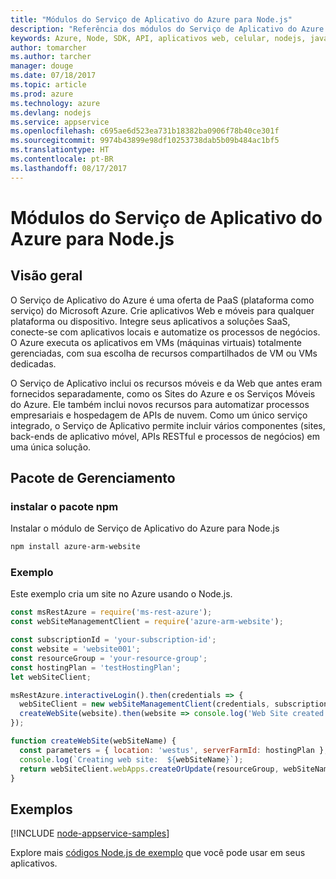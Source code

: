 ```yaml
---
title: "Módulos do Serviço de Aplicativo do Azure para Node.js"
description: "Referência dos módulos do Serviço de Aplicativo do Azure para Node.js"
keywords: Azure, Node, SDK, API, aplicativos web, celular, nodejs, javascript
author: tomarcher
ms.author: tarcher
manager: douge
ms.date: 07/18/2017
ms.topic: article
ms.prod: azure
ms.technology: azure
ms.devlang: nodejs
ms.service: appservice
ms.openlocfilehash: c695ae6d523ea731b18382ba0906f78b40ce301f
ms.sourcegitcommit: 9974b43899e98df10253738dab5b09b484ac1bf5
ms.translationtype: HT
ms.contentlocale: pt-BR
ms.lasthandoff: 08/17/2017
---
```

# <a name="azure-app-service-modules-for-nodejs"></a>Módulos do Serviço de Aplicativo do Azure para Node.js

## <a name="overview"></a>Visão geral

O Serviço de Aplicativo do Azure é uma oferta de PaaS (plataforma como serviço) do Microsoft Azure. Crie aplicativos Web e móveis para qualquer plataforma ou dispositivo. Integre seus aplicativos a soluções SaaS, conecte-se com aplicativos locais e automatize os processos de negócios. O Azure executa os aplicativos em VMs (máquinas virtuais) totalmente gerenciadas, com sua escolha de recursos compartilhados de VM ou VMs dedicadas.

O Serviço de Aplicativo inclui os recursos móveis e da Web que antes eram fornecidos separadamente, como os Sites do Azure e os Serviços Móveis do Azure. Ele também inclui novos recursos para automatizar processos empresariais e hospedagem de APIs de nuvem. Como um único serviço integrado, o Serviço de Aplicativo permite incluir vários componentes (sites, back-ends de aplicativo móvel, APIs RESTful e processos de negócios) em uma única solução.

## <a name="management-package"></a>Pacote de Gerenciamento

### <a name="install-the-npm-package"></a>instalar o pacote npm

Instalar o módulo de Serviço de Aplicativo do Azure para Node.js

```bash
npm install azure-arm-website
```

### <a name="example"></a>Exemplo

Este exemplo cria um site no Azure usando o Node.js.

```javascript
const msRestAzure = require('ms-rest-azure');
const webSiteManagementClient = require('azure-arm-website');

const subscriptionId = 'your-subscription-id';
const website = 'website001';
const resourceGroup = 'your-resource-group';
const hostingPlan = 'testHostingPlan';
let webSiteClient;

msRestAzure.interactiveLogin().then(credentials => {
  webSiteClient = new webSiteManagementClient(credentials, subscriptionId);
  createWebSite(website).then(website => console.log('Web Site created successfully', website));
});

function createWebSite(webSiteName) {
  const parameters = { location: 'westus', serverFarmId: hostingPlan };
  console.log(`Creating web site:  ${webSiteName}`);
  return webSiteClient.webApps.createOrUpdate(resourceGroup, webSiteName, parameters, null);
}
```

## <a name="samples"></a>Exemplos

[!INCLUDE [node-appservice-samples](../docs-ref-conceptual/includes/appservice-samples.md)]

Explore mais [códigos Node.js de exemplo](https://azure.microsoft.com/resources/samples/?platform=nodejs) que você pode usar em seus aplicativos.
